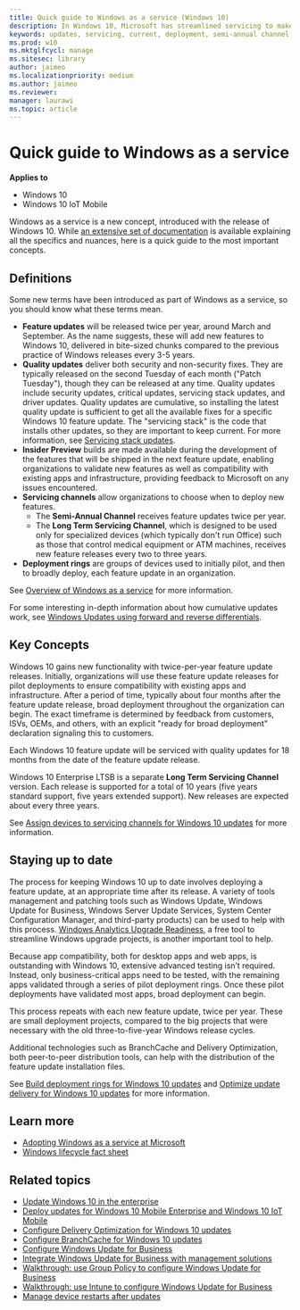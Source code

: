 ```yaml
---
title: Quick guide to Windows as a service (Windows 10)
description: In Windows 10, Microsoft has streamlined servicing to make operating system updates simpler to test, manage, and deploy.
keywords: updates, servicing, current, deployment, semi-annual channel, feature, quality, rings, insider, tools
ms.prod: w10
ms.mktglfcycl: manage
ms.sitesec: library
author: jaimeo
ms.localizationpriority: medium
ms.author: jaimeo
ms.reviewer: 
manager: laurawi
ms.topic: article
---
```


# Quick guide to Windows as a service


**Applies to**

- Windows 10
- Windows 10 IoT Mobile

Windows as a service is a new concept, introduced with the release of Windows 10. While [an extensive set of documentation](index.md) is available explaining all the specifics and nuances, here is a quick guide to the most important concepts.

## Definitions

Some new terms have been introduced as part of Windows as a service, so you should know what these terms mean.
- **Feature updates** will be released twice per year, around March and September. As the name suggests, these will add new features to Windows 10, delivered in bite-sized chunks compared to the previous practice of Windows releases every 3-5 years.
- **Quality updates** deliver both security and non-security fixes. They are typically released on the second Tuesday of each month ("Patch Tuesday"), though they can be released at any time. Quality updates include security updates, critical updates, servicing stack updates, and driver updates. Quality updates are cumulative, so installing the latest quality update is sufficient to get all the available fixes for a specific Windows 10 feature update. The "servicing stack" is the code that installs other updates, so they are important to keep current. For more information, see [Servicing stack updates](servicing-stack-updates.md).
- **Insider Preview** builds are made available during the development of the features that will be shipped in the next feature update, enabling organizations to validate new features as well as compatibility with existing apps and infrastructure, providing feedback to Microsoft on any issues encountered.
- **Servicing channels** allow organizations to choose when to deploy new features. 
    - The **Semi-Annual Channel** receives feature updates twice per year. 
    - The **Long Term Servicing Channel**, which is designed to be used only for specialized devices (which typically don't run Office) such as those that control medical equipment or ATM machines, receives new feature releases every two to three years.
- **Deployment rings** are groups of devices used to initially pilot, and then to broadly deploy, each feature update in an organization. 

See [Overview of Windows as a service](waas-overview.md) for more information.

For some interesting in-depth information about how cumulative updates work, see [Windows Updates using forward and reverse differentials](PSFxWhitepaper.md).

## Key Concepts

Windows 10 gains new functionality with twice-per-year feature update releases. Initially, organizations will use these feature update releases for pilot deployments to ensure compatibility with existing apps and infrastructure. After a period of time, typically about four months after the feature update release, broad deployment throughout the organization can begin. The exact timeframe is determined by feedback from customers, ISVs, OEMs, and others, with an explicit "ready for broad deployment" declaration signaling this to customers.

Each Windows 10 feature update will be serviced with quality updates for 18 months from the date of the feature update release. 

Windows 10 Enterprise LTSB is a separate **Long Term Servicing Channel** version. Each release is supported for a total of 10 years (five years standard support, five years extended support). New releases are expected about every three years.

See [Assign devices to servicing channels for Windows 10 updates](waas-servicing-channels-windows-10-updates.md) for more information.

## Staying up to date

The process for keeping Windows 10 up to date involves deploying a feature update, at an appropriate time after its release. A variety of tools management and patching tools such as Windows Update, Windows Update for Business, Windows Server Update Services, System Center Configuration Manager, and third-party products) can be used to help with this process. [Windows Analytics Upgrade Readiness](https://www.microsoft.com/en-us/WindowsForBusiness/windows-analytics), a free tool to streamline Windows upgrade projects, is another important tool to help.

Because app compatibility, both for desktop apps and web apps, is outstanding with Windows 10, extensive advanced testing isn’t required. Instead, only business-critical apps need to be tested, with the remaining apps validated through a series of pilot deployment rings. Once these pilot deployments have validated most apps, broad deployment can begin.

This process repeats with each new feature update, twice per year. These are small deployment projects, compared to the big projects that were necessary with the old three-to-five-year Windows release cycles.

Additional technologies such as BranchCache and Delivery Optimization, both peer-to-peer distribution tools, can help with the distribution of the feature update installation files.

See [Build deployment rings for Windows 10 updates](waas-deployment-rings-windows-10-updates.md) and [Optimize update delivery for Windows 10 updates](waas-optimize-windows-10-updates.md) for more information.


 
## Learn more

- [Adopting Windows as a service at Microsoft](https://www.microsoft.com/itshowcase/Article/Content/851/Adopting-Windows-as-a-service-at-Microsoft)
- [Windows lifecycle fact sheet](https://support.microsoft.com/help/13853/windows-lifecycle-fact-sheet)

## Related topics

- [Update Windows 10 in the enterprise](index.md)
- [Deploy updates for Windows 10 Mobile Enterprise and Windows 10 IoT Mobile](waas-mobile-updates.md) 
- [Configure Delivery Optimization for Windows 10 updates](waas-delivery-optimization.md)
- [Configure BranchCache for Windows 10 updates](waas-branchcache.md)
- [Configure Windows Update for Business](waas-configure-wufb.md)
- [Integrate Windows Update for Business with management solutions](waas-integrate-wufb.md)
- [Walkthrough: use Group Policy to configure Windows Update for Business](waas-wufb-group-policy.md)
- [Walkthrough: use Intune to configure Windows Update for Business](https://docs.microsoft.com/intune/windows-update-for-business-configure)
- [Manage device restarts after updates](waas-restart.md)








